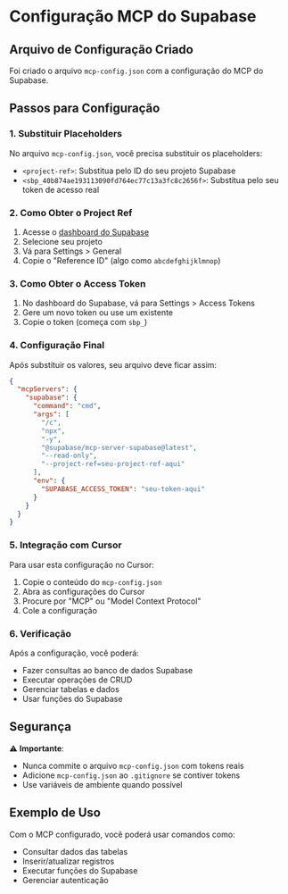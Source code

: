 # Configuração MCP do Supabase

## Arquivo de Configuração Criado

Foi criado o arquivo `mcp-config.json` com a configuração do MCP do Supabase.

## Passos para Configuração

### 1. Substituir Placeholders

No arquivo `mcp-config.json`, você precisa substituir os placeholders:

- `<project-ref>`: Substitua pelo ID do seu projeto Supabase
- `<sbp_40b874ae193113090fd764ec77c13a3fc8c2656f>`: Substitua pelo seu token de acesso real

### 2. Como Obter o Project Ref

1. Acesse o [dashboard do Supabase](https://supabase.com/dashboard)
2. Selecione seu projeto
3. Vá para Settings > General
4. Copie o "Reference ID" (algo como `abcdefghijklmnop`)

### 3. Como Obter o Access Token

1. No dashboard do Supabase, vá para Settings > Access Tokens
2. Gere um novo token ou use um existente
3. Copie o token (começa com `sbp_`)

### 4. Configuração Final

Após substituir os valores, seu arquivo deve ficar assim:

```json
{
  "mcpServers": {
    "supabase": {
      "command": "cmd",
      "args": [
        "/c",
        "npx",
        "-y",
        "@supabase/mcp-server-supabase@latest",
        "--read-only",
        "--project-ref=seu-project-ref-aqui"
      ],
      "env": {
        "SUPABASE_ACCESS_TOKEN": "seu-token-aqui"
      }
    }
  }
}
```

### 5. Integração com Cursor

Para usar esta configuração no Cursor:

1. Copie o conteúdo do `mcp-config.json`
2. Abra as configurações do Cursor
3. Procure por "MCP" ou "Model Context Protocol"
4. Cole a configuração

### 6. Verificação

Após a configuração, você poderá:
- Fazer consultas ao banco de dados Supabase
- Executar operações de CRUD
- Gerenciar tabelas e dados
- Usar funções do Supabase

## Segurança

⚠️ **Importante**: 
- Nunca commite o arquivo `mcp-config.json` com tokens reais
- Adicione `mcp-config.json` ao `.gitignore` se contiver tokens
- Use variáveis de ambiente quando possível

## Exemplo de Uso

Com o MCP configurado, você poderá usar comandos como:
- Consultar dados das tabelas
- Inserir/atualizar registros
- Executar funções do Supabase
- Gerenciar autenticação 